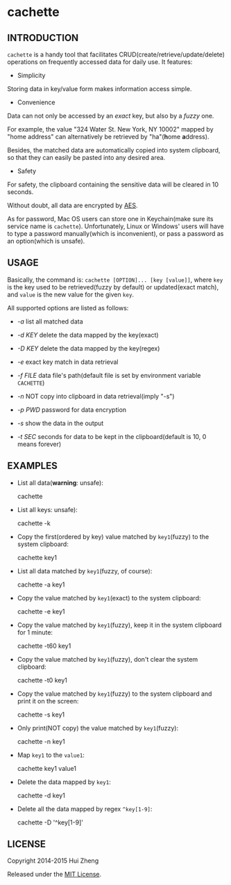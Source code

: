 cachette
========

INTRODUCTION
------------

`cachette` is a handy tool that facilitates CRUD(create/retrieve/update/delete)
operations on frequently accessed data for daily use. It features:

* Simplicity

Storing data in key/value form makes information access simple.

* Convenience

Data can not only be accessed by an *exact* key, but also by a *fuzzy* one.

For example, the value "324 Water St. New York, NY 10002" mapped by "home address"
can alternatively be retrieved by "ha"(**h**ome **a**ddress).

Besides, the matched data are automatically copied into system clipboard, so that they
can easily be pasted into any desired area.

* Safety

For safety, the clipboard containing the sensitive data will be cleared in 10 seconds.

Without doubt, all data are encrypted by [AES](http://en.wikipedia.org/wiki/Advanced_Encryption_Standard).

As for password, Mac OS users can store one in Keychain(make sure its service name is `cachette`).
Unfortunately, Linux or Windows' users will have to type a password manually(which is
inconvenient), or pass a password as an option(which is unsafe).


USAGE
-----

Basically, the command is: `cachette [OPTION]... [key [value]]`, where
`key` is the key used to be retrieved(fuzzy by default) or updated(exact match),
and `value` is the new value for the given `key`.

All supported options are listed as follows:

* _-a_        list all matched data

* _-d KEY_    delete the data mapped by the key(exact)

* _-D KEY_     delete the data mapped by the key(regex)

* _-e_        exact key match in data retrieval

* _-f FILE_    data file's path(default file is set by environment variable `CACHETTE`)

* _-n_        NOT copy into clipboard in data retrieval(imply "-s")

* _-p PWD_     password for data encryption

* _-s_        show the data in the output

* _-t SEC_     seconds for data to be kept in the clipboard(default is 10, 0 means forever)


EXAMPLES
--------

* List all data(**warning**: unsafe):

    cachette

* List all keys: unsafe):

    cachette -k

* Copy the first(ordered by key) value matched by `key1`(fuzzy) to the system clipboard:

    cachette key1

* List all data matched by `key1`(fuzzy, of course):

    cachette -a key1

* Copy the value matched by `key1`(exact) to the system clipboard:

    cachette -e key1

* Copy the value matched by `key1`(fuzzy), keep it in the system clipboard for 1 minute:

    cachette -t60 key1

* Copy the value matched by `key1`(fuzzy), don't clear the system clipboard:

    cachette -t0 key1

* Copy the value matched by `key1`(fuzzy) to the system clipboard and print it on the screen:

    cachette -s key1

* Only print(NOT copy) the value matched by `key1`(fuzzy):

    cachette -n key1

* Map `key1` to the `value1`:

    cachette key1 value1


* Delete the data mapped by `key1`:

    cachette -d key1


* Delete all the data mapped by regex `^key[1-9]`:

    cachette -D '^key[1-9]'


LICENSE
-------

Copyright 2014-2015 Hui Zheng

Released under the [MIT License](http://www.opensource.org/licenses/mit-license.php).

